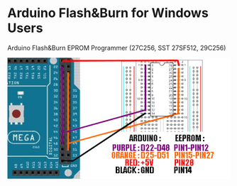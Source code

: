 # Arduino Flash&Burn for Windows Users
Arduino Flash&amp;Burn EPROM Programmer (27C256, SST 27SF512, 29C256)


![alt tag](https://github.com/bouletmarc/Arduino_FlashNBurn/blob/master/Tutorial/ArduinoFlashBurnDiagram.png)
